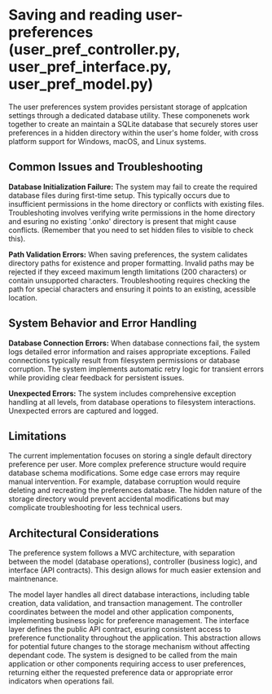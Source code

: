 # Saving and reading user-preferences (user_pref_controller.py, user_pref_interface.py, user_pref_model.py)

The user preferences system provides persistant storage of applcation settings through a dedicated database utility. These componenets work together to create an maintain a SQLite database that securely stores user preferences in a hidden directory within the user's home folder, with cross platform support for Windows, macOS, and Linux systems.

## Common Issues and Troubleshooting

**Database Initialization Failure:** The system may fail to create the required database files during first-time setup. This typically occurs due to insufficient permissions in the home directory or conflicts with existing files. Troubleshoting involves verifying write permissions in the home directory and esuring no existing '.onko' directory is present that might cause conflicts. (Remember that you need to set hidden files to visible to check this).

**Path Validation Errors:** When saving preferences, the system calidates directory paths for existence and proper formatting. Invalid paths may be rejected if they exceed maximum length limitations (200 characters) or contain unsupported characters. Troubleshooting requires checking the path for special characters and ensuring it points to an existing, acessible location.

## System Behavior and Error Handling

**Database Connection Errors:** When database connections fail, the system logs detailed error information and raises appropriate exceptions. Failed connections typically result from filesystem permissions or database corruption. The system implements automatic retry logic for transient errors while providing clear feedback for persistent issues.

**Unexpected Errors:** The system includes comprehensive exception handling at all levels, from database operations to filesystem interactions. Unexpected errors are captured and logged.

## Limitations

The current implementation focuses on storing a single default directory preference per user. More complex preference structure would require database schema modifications. Some edge case errors may require manual intervention. For example, database corruption would require deleting and recreating the preferences database. The hidden nature of the storage directory would prevent accidental modifications but may complicate troubleshooting for less technical users.

## Architectural Considerations

The preference system follows a MVC architecture, with separation between the model (database operations), controller (business logic), and interface (API contracts). This design allows for much easier extension and maintnenance.

The model layer handles all direct database interactions, including table creation, data validation, and transaction management. The controller coordinates between the model and other application components, implementing business logic for preference management. The interface layer defines the public API contract, esuring consistent access to preference functionality throughout the application. This abstraction allows for potential future changes to the storage mechanism without affecting dependant code. The system is designed to be called from the main application or other components requiring access to user preferences, returning either the requested preference data or appropriate error indicators when operations fail.
